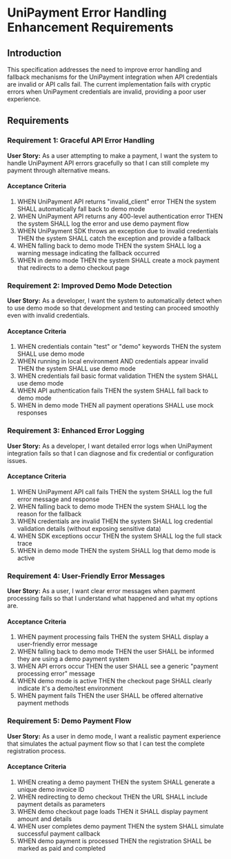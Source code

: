 # UniPayment Error Handling Enhancement Requirements

## Introduction

This specification addresses the need to improve error handling and fallback mechanisms for the UniPayment integration when API credentials are invalid or API calls fail. The current implementation fails with cryptic errors when UniPayment credentials are invalid, providing a poor user experience.

## Requirements

### Requirement 1: Graceful API Error Handling

**User Story:** As a user attempting to make a payment, I want the system to handle UniPayment API errors gracefully so that I can still complete my payment through alternative means.

#### Acceptance Criteria

1. WHEN UniPayment API returns "invalid_client" error THEN the system SHALL automatically fall back to demo mode
2. WHEN UniPayment API returns any 400-level authentication error THEN the system SHALL log the error and use demo payment flow
3. WHEN UniPayment SDK throws an exception due to invalid credentials THEN the system SHALL catch the exception and provide a fallback
4. WHEN falling back to demo mode THEN the system SHALL log a warning message indicating the fallback occurred
5. WHEN in demo mode THEN the system SHALL create a mock payment that redirects to a demo checkout page

### Requirement 2: Improved Demo Mode Detection

**User Story:** As a developer, I want the system to automatically detect when to use demo mode so that development and testing can proceed smoothly even with invalid credentials.

#### Acceptance Criteria

1. WHEN credentials contain "test" or "demo" keywords THEN the system SHALL use demo mode
2. WHEN running in local environment AND credentials appear invalid THEN the system SHALL use demo mode
3. WHEN credentials fail basic format validation THEN the system SHALL use demo mode
4. WHEN API authentication fails THEN the system SHALL fall back to demo mode
5. WHEN in demo mode THEN all payment operations SHALL use mock responses

### Requirement 3: Enhanced Error Logging

**User Story:** As a developer, I want detailed error logs when UniPayment integration fails so that I can diagnose and fix credential or configuration issues.

#### Acceptance Criteria

1. WHEN UniPayment API call fails THEN the system SHALL log the full error message and response
2. WHEN falling back to demo mode THEN the system SHALL log the reason for the fallback
3. WHEN credentials are invalid THEN the system SHALL log credential validation details (without exposing sensitive data)
4. WHEN SDK exceptions occur THEN the system SHALL log the full stack trace
5. WHEN in demo mode THEN the system SHALL log that demo mode is active

### Requirement 4: User-Friendly Error Messages

**User Story:** As a user, I want clear error messages when payment processing fails so that I understand what happened and what my options are.

#### Acceptance Criteria

1. WHEN payment processing fails THEN the system SHALL display a user-friendly error message
2. WHEN falling back to demo mode THEN the user SHALL be informed they are using a demo payment system
3. WHEN API errors occur THEN the user SHALL see a generic "payment processing error" message
4. WHEN demo mode is active THEN the checkout page SHALL clearly indicate it's a demo/test environment
5. WHEN payment fails THEN the user SHALL be offered alternative payment methods

### Requirement 5: Demo Payment Flow

**User Story:** As a user in demo mode, I want a realistic payment experience that simulates the actual payment flow so that I can test the complete registration process.

#### Acceptance Criteria

1. WHEN creating a demo payment THEN the system SHALL generate a unique demo invoice ID
2. WHEN redirecting to demo checkout THEN the URL SHALL include payment details as parameters
3. WHEN demo checkout page loads THEN it SHALL display payment amount and details
4. WHEN user completes demo payment THEN the system SHALL simulate successful payment callback
5. WHEN demo payment is processed THEN the registration SHALL be marked as paid and completed
